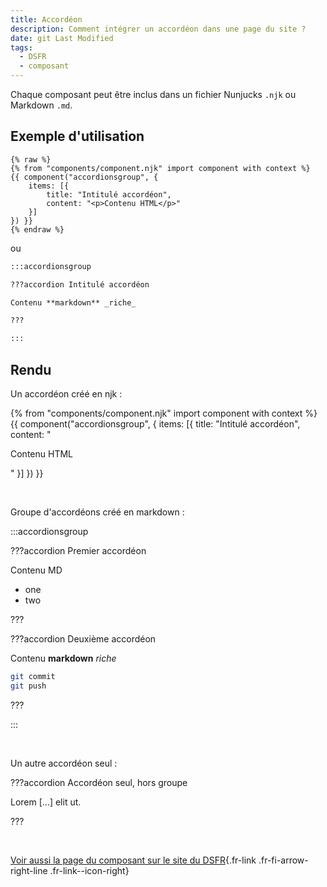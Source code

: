 ```yaml
---
title: Accordéon
description: Comment intégrer un accordéon dans une page du site ?
date: git Last Modified
tags:
  - DSFR
  - composant
---
```

Chaque composant peut être inclus dans un fichier Nunjucks `.njk` ou Markdown `.md`.

## Exemple d'utilisation

```njk
{% raw %}
{% from "components/component.njk" import component with context %}
{{ component("accordionsgroup", {
    items: [{
        title: "Intitulé accordéon",
        content: "<p>Contenu HTML</p>"
    }]
}) }}
{% endraw %}
```

ou

```md
:::accordionsgroup

???accordion Intitulé accordéon

Contenu **markdown** _riche_

???

:::
```

## Rendu

Un accordéon créé en njk :

{% from "components/component.njk" import component with context %}
{{ component("accordionsgroup", {
    items: [{
        title: "Intitulé accordéon",
        content: "<p>Contenu HTML</p>"
    }]
}) }}

<br>

Groupe d'accordéons créé en markdown :

:::accordionsgroup

???accordion Premier accordéon

Contenu MD

* one
* two

???

???accordion Deuxième accordéon

Contenu **markdown** _riche_

```sh
git commit
git push
```

???

:::

<br>

Un autre accordéon seul :

???accordion Accordéon seul, hors groupe

Lorem [...] elit ut.

???

<br>

[Voir aussi la page du composant sur le site du DSFR](https://www.systeme-de-design.gouv.fr/elements-d-interface/composants/accordeon){.fr-link .fr-fi-arrow-right-line .fr-link--icon-right}